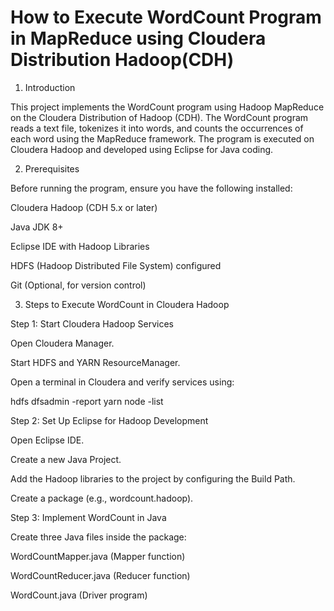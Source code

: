 # How to Execute WordCount Program in MapReduce using Cloudera Distribution Hadoop(CDH)

1. Introduction

This project implements the WordCount program using Hadoop MapReduce on the Cloudera Distribution of Hadoop (CDH). The WordCount program reads a text file, tokenizes it into words, and counts the occurrences of each word using the MapReduce framework. The program is executed on Cloudera Hadoop and developed using Eclipse for Java coding.

2. Prerequisites

Before running the program, ensure you have the following installed:

Cloudera Hadoop (CDH 5.x or later)

Java JDK 8+

Eclipse IDE with Hadoop Libraries

HDFS (Hadoop Distributed File System) configured

Git (Optional, for version control)

3. Steps to Execute WordCount in Cloudera Hadoop

Step 1: Start Cloudera Hadoop Services

Open Cloudera Manager.

Start HDFS and YARN ResourceManager.

Open a terminal in Cloudera and verify services using:

hdfs dfsadmin -report
yarn node -list

Step 2: Set Up Eclipse for Hadoop Development

Open Eclipse IDE.

Create a new Java Project.

Add the Hadoop libraries to the project by configuring the Build Path.

Create a package (e.g., wordcount.hadoop).

Step 3: Implement WordCount in Java

Create three Java files inside the package:

WordCountMapper.java (Mapper function)

WordCountReducer.java (Reducer function)

WordCount.java (Driver program)

